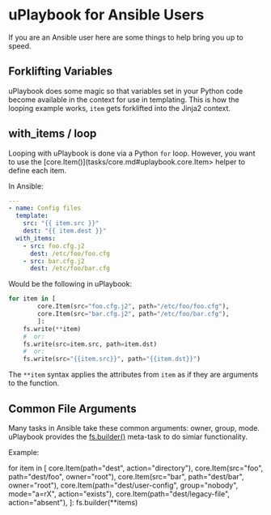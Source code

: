 # uPlaybook for Ansible Users

If you are an Ansible user here are some things to help bring you up to speed.

## Forklifting Variables

uPlaybook does some magic so that variables set in your Python code become available in
the context for use in templating.  This is how the looping example works, `item` gets
forklifted into the Jinja2 context.

## with_items / loop

Looping with uPlaybook is done via a Python `for` loop.  However, you want to use the
[core.Item()](tasks/core.md#uplaybook.core.Item> helper to define each item.

In Ansible:

```yaml
---
- name: Config files
  template:
    src: "{{ item.src }}"
    dest: "{{ item.dest }}"
  with_items:
    - src: foo.cfg.j2
      dest: /etc/foo/foo.cfg
    - src: bar.cfg.j2
      dest: /etc/foo/bar.cfg
```

Would be the following in uPlaybook:

```python
for item in [
        core.Item(src="foo.cfg.j2", path="/etc/foo/foo.cfg"),
        core.Item(src="bar.cfg.j2", path="/etc/foo/bar.cfg"),
        ]:
    fs.write(**item)
    #  or:
    fs.write(src=item.src, path=item.dst)
    #  or:
    fs.write(src="{{item.src}}", path="{{item.dst}}")
```

The `**item` syntax applies the attributes from `item` as if they are arguments to the
function.

## Common File Arguments

Many tasks in Ansible take these common arguments: owner, group, mode.  uPlaybook provides
the [fs.builder()](tasks/fs.md#uplaybook.fs.builder) meta-task to do simiar functionality.

Example:

for item in [
        core.Item(path="dest", action="directory"),
        core.Item(src="foo", path="dest/foo", owner="root"),
        core.Item(src="bar", path="dest/bar", owner="root"),
        core.Item(path="dest/user-config", group="nobody", mode="a=rX", action="exists"),
        core.Item(path="dest/legacy-file", action="absent"),
        ]:
    fs.builder(**items)

<!-- vim: set tw=90: -->
